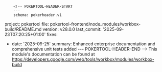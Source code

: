         <!-- POKERTOOL-HEADER-START
        ---
        schema: pokerheader.v1
project: pokertool
file: pokertool-frontend/node_modules/workbox-build/README.md
version: v28.0.0
last_commit: '2025-09-23T07:20:25+01:00'
fixes:
- date: '2025-09-25'
  summary: Enhanced enterprise documentation and comprehensive unit tests added
        ---
        POKERTOOL-HEADER-END -->
This module's documentation can be found at https://developers.google.com/web/tools/workbox/modules/workbox-build
